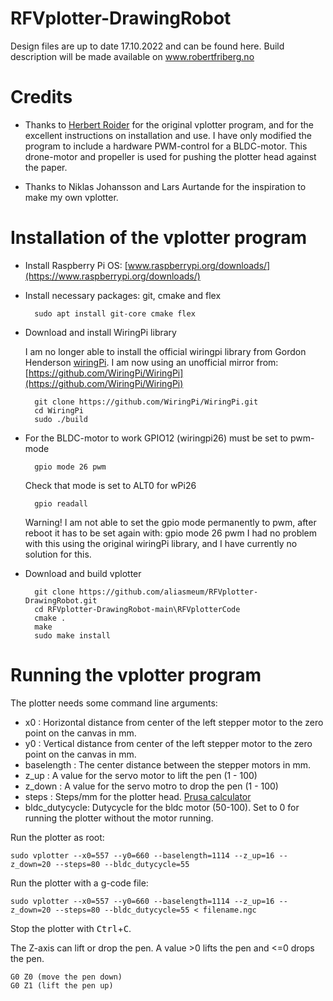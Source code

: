 # RFVplotter-DrawingRobot
Design files are up to date 17.10.2022 and can be found here.
Build description will be made available on www.robertfriberg.no

# Credits #
-   Thanks to [Herbert Roider](https://github.com/bertlr) for the original vplotter program, and for the excellent instructions on installation and use.
    I have only modified the program to include a hardware PWM-control for a BLDC-motor. This drone-motor and propeller is used for pushing the plotter head against the paper.

-   Thanks to Niklas Johansson and Lars Aurtande for the inspiration to make my own vplotter.

# Installation of the vplotter program #

- Install Raspberry Pi OS: [www.raspberrypi.org/downloads/](https://www.raspberrypi.org/downloads/)

- Install necessary packages: git, cmake and flex

        sudo apt install git-core cmake flex

- Download and install WiringPi library

    I am no longer able to install the official wiringpi library from Gordon Henderson [wiringPi](http://wiringpi.com).
    I am now using an unofficial mirror from: [https://github.com/WiringPi/WiringPi](https://github.com/WiringPi/WiringPi)

        git clone https://github.com/WiringPi/WiringPi.git
        cd WiringPi
        sudo ./build
    
- For the BLDC-motor to work GPIO12 (wiringpi26) must be set to pwm-mode
        
        gpio mode 26 pwm

    Check that mode is set to ALT0 for wPi26
     
        gpio readall
   
    Warning!
    I am not able to set the gpio mode permanently to pwm, after reboot it has to be set again with: gpio mode 26 pwm
    I had no problem with this using the original wiringPi library, and I have currently no solution for this.

- Download and build vplotter

        git clone https://github.com/aliasmeum/RFVplotter-DrawingRobot.git
        cd RFVplotter-DrawingRobot-main\RFVplotterCode
        cmake .
        make
        sudo make install        

# Running the vplotter program #

The plotter needs some command line arguments:

- x0            :    Horizontal distance from center of the left stepper motor to the zero point on the canvas in mm.
- y0            :    Vertical distance from center of the left stepper motor to the zero point on the canvas in mm.
- baselength    :    The center distance between the stepper motors in mm.
- z_up          :    A value for the servo motor to lift the pen (1 - 100)
- z_down        :    A value for the servo motro to drop the pen (1 - 100)
- steps         :    Steps/mm for the plotter head. [Prusa calculator](https://blog.prusa3d.com/calculator_3416/)
- bldc_dutycycle: Dutycycle for the bldc motor (50-100). Set to 0 for running the plotter without the motor running.


Run the plotter as root:

    sudo vplotter --x0=557 --y0=660 --baselength=1114 --z_up=16 --z_down=20 --steps=80 --bldc_dutycycle=55

Run the plotter with a g-code file:

    sudo vplotter --x0=557 --y0=660 --baselength=1114 --z_up=16 --z_down=20 --steps=80 --bldc_dutycycle=55 < filename.ngc


Stop the plotter with <kbd>Ctrl</kbd>+<kbd>C</kbd>.

The Z-axis can lift or drop the pen. A value >0 lifts the pen and <=0 drops the pen.

    G0 Z0 (move the pen down)
    G0 Z1 (lift the pen up)